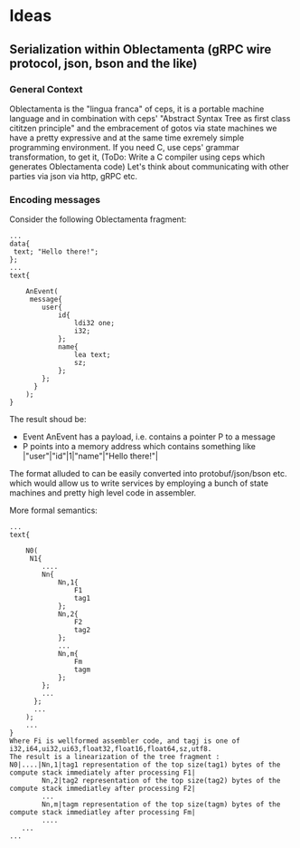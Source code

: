 # Ideas
## Serialization within Oblectamenta (gRPC wire protocol, json, bson and the like)

### General Context
Oblectamenta is the "lingua franca" of ceps, it is a portable machine language and in combination with ceps' "Abstract Syntax Tree as first class cititzen
principle" and the embracement of gotos via state machines we have a pretty expressive and at the same time exremely simple programming environment. If you need C, use ceps' grammar transformation, to get it, (ToDo: Write a C compiler using ceps which generates Oblectamenta code) Let's think about communicating with other parties via json via http, gRPC etc.
### Encoding messages

Consider the following Oblectamenta fragment:

```
...
data{
 text; "Hello there!";
};
...
text{
    
    AnEvent(
     message{
        user{
            id{
                ldi32 one;
                i32;
            };
            name{
                lea text;
                sz;
            };
        };
      }
    );
}
```

The result shoud be:
- Event AnEvent has a payload, i.e. contains a pointer P to a message 
- P points into a memory address which contains something like |"user"|"id"|1|"name"|"Hello there!"|

The format alluded to can be easily converted into protobuf/json/bson etc. which would allow us to write services by employing a bunch of state machines
and pretty high level code in assembler.

More formal semantics:
```
...
text{
    
    N0(
     N1{
        ....
        Nn{
            Nn,1{
                F1
                tag1
            };
            Nn,2{
                F2
                tag2
            };
            ...
            Nn,m{
                Fm
                tagm
            };
        };
        ...
      };
      ...
    );
    ...
}
Where Fi is wellformed assembler code, and tagj is one of i32,i64,ui32,ui63,float32,float16,float64,sz,utf8.
The result is a linearization of the tree fragment :
N0|....|Nn,1|tag1 representation of the top size(tag1) bytes of the compute stack immediately after processing F1|
        Nn,2|tag2 representation of the top size(tag2) bytes of the compute stack immediatley after processing F2|
        ...
        Nn,m|tagm representation of the top size(tagm) bytes of the compute stack immediatley after processing Fm|
        ....
   ...
...

```
